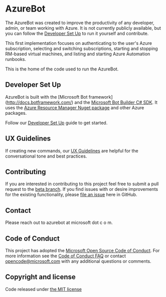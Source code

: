 # AzureBot
The AzureBot was created to improve the productivity of any developer, admin, or team working with Azure. It is not currently publicly available, but you can follow the [Developer Set Up](#developersetup) to run it yourself and contribute.

This first implementation focuses on authenticating to the user's Azure subscription, selecting and switching subscriptions, starting and stopping RM-based virtual machines, and listing and starting Azure Automation runbooks. 

This is the home of the code used to run the AzureBot.

## Developer Set Up

AzureBot is built with the [Microsoft Bot framework] (http://docs.botframework.com/) and the [Microsoft Bot Builder C# SDK](http://docs.botframework.com/sdkreference/csharp/). It uses the [Azure Resource Manager Nuget package](https://www.nuget.org/packages/Microsoft.Azure.Management.ResourceManager) and other Azure packages.

Follow our [Developer Set Up](/docs/DeveloperSetup.md) guide to get started.

## UX Guidelines

If creating new commands, our [UX Guidelines](docs/UX.Guidelines.md) are helpful for the conversational tone and best practices.

## Contributing

If you are interested in contributing to this project feel free to submit a pull request to the [beta branch](https://github.com/Microsoft/AzureBot/tree/beta). If you find issues with or desire improvements for the existing functionality, please [file an issue](https://github.com/Microsoft/AzureBot/issues) here in GitHub.

## Contact 
Please reach out to azurebot at microsoft dot c o m.  

## Code of Conduct

This project has adopted the [Microsoft Open Source Code of Conduct](https://opensource.microsoft.com/codeofconduct/).
For more information see the [Code of Conduct FAQ](https://opensource.microsoft.com/codeofconduct/faq/) or
contact [opencode@microsoft.com](mailto:opencode@microsoft.com) with any additional questions or comments.

## Copyright and license

Code released under [the MIT license](https://github.com/Microsoft/AzureBot/blob/master/LICENSE)